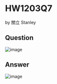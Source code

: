 # HW1203Q7

by 關立 Stanley

## Question 
![image](https://github.com/user-attachments/assets/cc91487f-01d3-420e-8e96-55df5fd6c4d2)


## Answer
![image](https://github.com/user-attachments/assets/16e941f3-0698-4a29-ade3-5563c8f23061)
